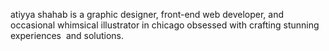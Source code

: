 atiyya shahab is a graphic designer, front-end web developer, and occasional whimsical illustrator in chicago obsessed with crafting stunning experiences  and&nbsp;solutions.
